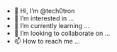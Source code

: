 - 👋 Hi, I’m @tech0tron
- 👀 I’m interested in ...
- 🌱 I’m currently learning ...
- 💞️ I’m looking to collaborate on ...
- 📫 How to reach me ...

<!---
tech0tron/tech0tron is a ✨ special ✨ repository because its `README.md` (this file) appears on your GitHub profile.
You can click the Preview link to take a look at your changes.
--->
